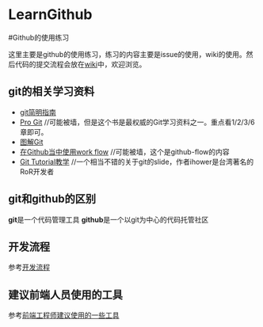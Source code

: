 LearnGithub
===========

#Github的使用练习

  这里主要是github的使用练习，练习的内容主要是issue的使用，wiki的使用。然后代码的提交流程会放在[wiki](http://github.com/ChuheeSoft/LearnGithub/wiki/)中，欢迎浏览。
  
## git的相关学习资料

* [git简明指南](http://rogerdudler.github.io/git-guide/index.zh.html)
* [Pro Git](http://git-scm.com/book/zh) //可能被墙，但是这个书是最权威的Git学习资料之一。重点看1/2/3/6章即可。 
* [图解Git](http://marklodato.github.io/visual-git-guide/index-zh-cn.html)  
* [在Github当中使用work flow](http://blog.krdai.info/post/17485259496/github-flow) //可能被墙，这个是github-flow的内容
* [Git Tutorial教学](http://www.slideshare.net/ihower/git-tutorial-13695342) //一个相当不错的关于git的slide，作者ihower是台湾著名的RoR开发者

## git和github的区别

**git**是一个代码管理工具
**github**是一个以git为中心的代码托管社区

## 开发流程

参考[开发流程](https://github.com/ChuheeSoft/LearnGithub/wiki/%E5%BC%80%E5%8F%91%E6%B5%81%E7%A8%8B)

## 建议前端人员使用的工具

参考[前端工程师建议使用的一些工具](https://github.com/ChuheeSoft/LearnGithub/wiki/%E5%89%8D%E7%AB%AF%E5%B7%A5%E7%A8%8B%E5%B8%88%E5%BB%BA%E8%AE%AE%E4%BD%BF%E7%94%A8%E7%9A%84%E4%B8%80%E4%BA%9B%E5%B7%A5%E5%85%B7)

